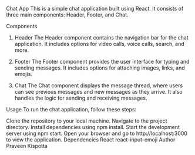 Chat App
This is a simple chat application built using React. It consists of three main components: Header, Footer, and Chat.

Components
1. Header
The Header component contains the navigation bar for the chat application. It includes options for video calls, voice calls, search, and more.

2. Footer
The Footer component provides the user interface for typing and sending messages. It includes options for attaching images, links, and emojis.

3. Chat
The Chat component displays the message thread, where users can see previous messages and new messages as they arrive. It also handles the logic for sending and receiving messages.

Usage
To run the chat application, follow these steps:

Clone the repository to your local machine.
Navigate to the project directory.
Install dependencies using npm install.
Start the development server using npm start.
Open your browser and go to http://localhost:3000 to view the application.
Dependencies
React
react-input-emoji
Author
Praveen Kispotta
